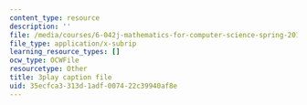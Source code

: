 ```yaml
---
content_type: resource
description: ''
file: /media/courses/6-042j-mathematics-for-computer-science-spring-2015/35ecfca3313d1adf007422c39940af8e_et3FOZdI6pk.srt
file_type: application/x-subrip
learning_resource_types: []
ocw_type: OCWFile
resourcetype: Other
title: 3play caption file
uid: 35ecfca3-313d-1adf-0074-22c39940af8e
---
```


